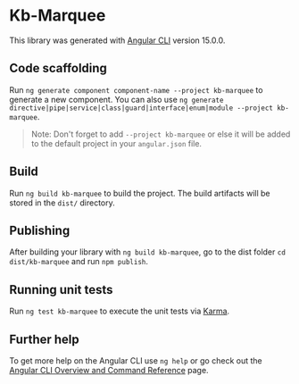 # Kb-Marquee

This library was generated with [Angular CLI](https://github.com/angular/angular-cli) version 15.0.0.

## Code scaffolding

Run `ng generate component component-name --project kb-marquee` to generate a new component. You can also use `ng generate directive|pipe|service|class|guard|interface|enum|module --project kb-marquee`.

> Note: Don't forget to add `--project kb-marquee` or else it will be added to the default project in your `angular.json` file.

## Build

Run `ng build kb-marquee` to build the project. The build artifacts will be stored in the `dist/` directory.

## Publishing

After building your library with `ng build kb-marquee`, go to the dist folder `cd dist/kb-marquee` and run `npm publish`.

## Running unit tests

Run `ng test kb-marquee` to execute the unit tests via [Karma](https://karma-runner.github.io).

## Further help

To get more help on the Angular CLI use `ng help` or go check out the [Angular CLI Overview and Command Reference](https://angular.io/cli) page.
